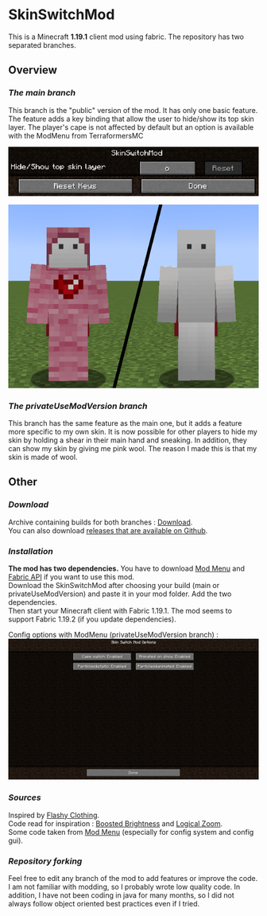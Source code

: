 # SkinSwitchMod
This is a Minecraft **1.19.1** client mod using fabric.
The repository has two separated branches.

## Overview

### _The main branch_

This branch is the "public" version of the mod. It has only one basic feature.
The feature adds a key binding that allow the user to hide/show its top skin layer. The player's cape is not affected by default but an option is available with the ModMenu from TerraformersMC

![keyBindingImage](readme/images/keyBinding.png "Key binding")

![topLayerImage](readme/images/topLayer.png "Top layer")

### _The privateUseModVersion branch_

This branch has the same feature as the main one, but it adds a feature more specific to my own skin.
It is now possible for other players to hide my skin by holding a shear in their main hand and sneaking. In addition, they can show my skin by giving me pink wool. The reason I made this is that my skin is made of wool.

## Other

### _Download_

Archive containing builds for both branches : [Download](https://www.mediafire.com/file/a7z1imp919m3y1k/SkinSwitchMod.zip/file).  
You can also download [releases that are available on Github](https://github.com/matthieuclam/SkinSwitchMod/releases).

### _Installation_

**The mod has two dependencies.** You have to download [Mod Menu](https://github.com/TerraformersMC/ModMenu) and [Fabric API](https://www.curseforge.com/minecraft/mc-mods/fabric-api) if you want to use this mod.  
Download the SkinSwitchMod after choosing your build (main or privateUseModVersion) and paste it in your mod folder. Add the two dependencies.  
Then start your Minecraft client with Fabric 1.19.1. 
The mod seems to support Fabric 1.19.2 (if you update dependencies).  

Config options with ModMenu (privateUseModVersion branch) :
![optionScreenImage](readme/images/optionScreen.png "Option screen")

### _Sources_

Inspired by [Flashy Clothing](https://www.curseforge.com/minecraft/mc-mods/flashy-clothing).  
Code read for inspiration : [Boosted Brightness](https://github.com/adamviola/BoostedBrightness) and [Logical Zoom](https://github.com/LogicalGeekBoy/logical_zoom).  
Some code taken from [Mod Menu](https://github.com/TerraformersMC/ModMenu) (especially for config system and config gui).

### _Repository forking_

Feel free to edit any branch of the mod to add features or improve the code. I am not familiar with modding, so I probably wrote low quality code. In addition, I have not been coding in java for many months, so I did not always follow object oriented best practices even if I tried.